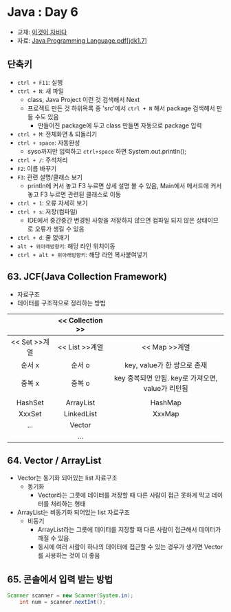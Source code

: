 # Java : Day 6

- 교재: [이것이 자바다](http://book.interpark.com/product/BookDisplay.do?_method=detail&sc.prdNo=232651697&gclid=CjwKCAiAu9vwBRAEEiwAzvjq-5c0OG19ExoqlBGND0CjxeH3adV_MU0-flqhkAncVknu1FSAH9g6ORoCi6cQAvD_BwE)
- 자료: [Java Programming Language.pdf[jdk1.7]](https://github.com/ek-koh/medici_bigdata/blob/master/Java/%5BJDK7%5D%20Java%20Programming%20Language.pdf)


## 단축키
- `ctrl + F11`: 실행
- `ctrl + N`: 새 파일
    + class, Java Project 이런 것 검색해서 Next
    + 프로젝트 만든 것 하위목록 중 'src'에서 `ctrl + N` 해서 package 검색해서 만들 수도 있음
        + 만들어진 package에 두고 class 만들면 자동으로 package 입력
- `ctrl + M`: 전체화면 & 되돌리기
- `ctrl + space`: 자동완성
    + syso까지만 입력하고 `ctrl+space` 하면 System.out.println();
- `ctrl + /`: 주석처리
- `F2`: 이름 바꾸기
- `F3`: 관련 설명/클래스 보기
    + println에 커서 놓고 F3 누르면 상세 설명 볼 수 있음, Main에서 메서드에 커서 놓고 F3 누르면 관련된 클래스로 이동
- `ctrl + 1`: 오류 자세히 보기
- `ctrl + s`: 저장(컴파일)
    + IDE에서 중간중간 변경된 사항을 저장하지 않으면 컴파일 되지 않은 상태이므로 오류가 생길 수 있음
- `ctrl + d`: 줄 없애기
- `alt + 위아래방향키`: 해당 라인 위치이동
- `ctrl + alt + 위아래방향키`: 해당 라인 복사붙여넣기


## 63. JCF(Java Collection Framework)
- 자료구조
- 데이터를 구조적으로 정리하는 방법  

| |<< Collection >>| |
|:---:|:---:|:---:|
|<< Set >>계열|<< List >>계열|<< Map >>계열|
|순서 x|순서 o|key, value가 한 쌍으로 존재|
|중복 x|중복 o|key 중복되면 안됨. key로 가져오면, value가 리턴됨|
| | | |
|HashSet|ArrayList|HashMap|
|XxxSet|LinkedList|XxxMap|
|...|Vector| |
| |...| |

## 64. Vector / ArrayList
- Vector는 동기화 되어있는 list 자료구조
    + 동기화
        + Vector라는 그릇에 데이터를 저장할 때 다른 사람이 접근 못하게 막고 데이터를 처리하는 형태
- ArrayList는 비동기화 되어있는 list 자료구조
    + 비동기
        + ArrayList라는 그릇에 데이터를 저장할 때 다른 사람이 접근해서 데이터가 깨질 수 있음.
        + 동시에 여러 사람이 하나의 데이터에 접근할 수 있는 경우가 생기면 Vector를 사용하는 것이 더 좋음

## 65. 콘솔에서 입력 받는 방법
```java
Scanner scanner = new Scanner(System.in);
    int num = scanner.nextInt();
```

